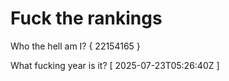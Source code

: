 # Fuck the rankings

Who the hell am I?
{ 22154165 }

What fucking year is it?
[ 2025-07-23T05:26:40Z ]
